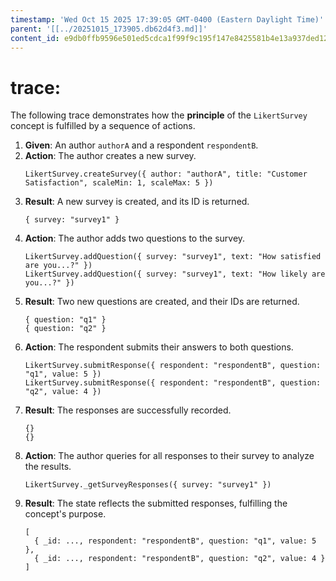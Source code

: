 ```yaml
---
timestamp: 'Wed Oct 15 2025 17:39:05 GMT-0400 (Eastern Daylight Time)'
parent: '[[../20251015_173905.db62d4f3.md]]'
content_id: e9db0ffb9596e501ed5cdca1f99f9c195f147e8425581b4e13a937ded121d876
---
```


# trace:

The following trace demonstrates how the **principle** of the `LikertSurvey` concept is fulfilled by a sequence of actions.

1. **Given**: An author `authorA` and a respondent `respondentB`.
2. **Action**: The author creates a new survey.
   ```
   LikertSurvey.createSurvey({ author: "authorA", title: "Customer Satisfaction", scaleMin: 1, scaleMax: 5 })
   ```
3. **Result**: A new survey is created, and its ID is returned.
   ```
   { survey: "survey1" }
   ```
4. **Action**: The author adds two questions to the survey.
   ```
   LikertSurvey.addQuestion({ survey: "survey1", text: "How satisfied are you...?" })
   LikertSurvey.addQuestion({ survey: "survey1", text: "How likely are you...?" })
   ```
5. **Result**: Two new questions are created, and their IDs are returned.
   ```
   { question: "q1" }
   { question: "q2" }
   ```
6. **Action**: The respondent submits their answers to both questions.
   ```
   LikertSurvey.submitResponse({ respondent: "respondentB", question: "q1", value: 5 })
   LikertSurvey.submitResponse({ respondent: "respondentB", question: "q2", value: 4 })
   ```
7. **Result**: The responses are successfully recorded.
   ```
   {}
   {}
   ```
8. **Action**: The author queries for all responses to their survey to analyze the results.
   ```
   LikertSurvey._getSurveyResponses({ survey: "survey1" })
   ```
9. **Result**: The state reflects the submitted responses, fulfilling the concept's purpose.
   ```
   [
     { _id: ..., respondent: "respondentB", question: "q1", value: 5 },
     { _id: ..., respondent: "respondentB", question: "q2", value: 4 }
   ]
   ```
